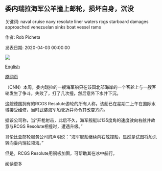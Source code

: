 ## 委内瑞拉海军公羊撞上邮轮，损坏自身，沉没

关键词: naval cruise navy resolute liner waters rcgs starboard damages approached venezuelan sinks boat vessel rams

作者: Rob Picheta

发表日期: 2020-04-03 00:00:00

![](https://cdn.cnn.com/cnnnext/dam/assets/200403113716-rcgs-resolute-columbia-cruise-services-super-tease.jpg)

[English](Venezuelan%20naval%20boat%20rams%20cruise%20liner%2C%20damages%20itself%2C%20sinks.md)

[原网页](https://edition.cnn.com/2020/04/03/americas/venezuela-navy-cruise-liner-incident-intl/index.html)

（CNN）本周，委内瑞拉的一艘海军船只在该国北部海岸的一个客轮上与一艘客轮发生了争斗，失败了，打了几次撞，然后意外下水并下沉。

这艘德国拥有的RCGS Resolute游轮的所有人称，该船已在星期二上午在国际水域接受维修，当时武装海军船驶近并命令其改变方向。

据该公司称，当“开枪射击，此后不久，海军舰艇以135度角的速度驶向右舷并故意与RCGS Resolute相撞时，遭遇升级。”

哥伦比亚邮轮服务公司的声明说：“海军舰船继续向右舷撞船，显然是试图将船头转向委内瑞拉领海。”

但是，RCGS Resolute用钢板加固，可帮助其在冰中航行。

阅读更多